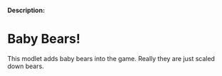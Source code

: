 **Description:**
# Baby Bears!
This modlet adds baby bears into the game. Really they are just scaled down bears.
